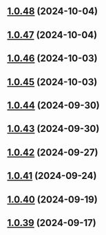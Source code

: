 ## [1.0.48](https://github.com/binary-braids/github-actions-runner/compare/v1.0.47...v1.0.48) (2024-10-04)



## [1.0.47](https://github.com/binary-braids/github-actions-runner/compare/v1.0.46...v1.0.47) (2024-10-04)



## [1.0.46](https://github.com/binary-braids/github-actions-runner/compare/v1.0.45...v1.0.46) (2024-10-03)



## [1.0.45](https://github.com/binary-braids/github-actions-runner/compare/v1.0.44...v1.0.45) (2024-10-03)



## [1.0.44](https://github.com/binary-braids/github-actions-runner/compare/v1.0.43...v1.0.44) (2024-09-30)



## [1.0.43](https://github.com/binary-braids/github-actions-runner/compare/v1.0.42...v1.0.43) (2024-09-30)



## [1.0.42](https://github.com/binary-braids/github-actions-runner/compare/v1.0.41...v1.0.42) (2024-09-27)



## [1.0.41](https://github.com/binary-braids/github-actions-runner/compare/v1.0.40...v1.0.41) (2024-09-24)



## [1.0.40](https://github.com/binary-braids/github-actions-runner/compare/v1.0.39...v1.0.40) (2024-09-19)



## [1.0.39](https://github.com/binary-braids/github-actions-runner/compare/v1.0.38...v1.0.39) (2024-09-17)



